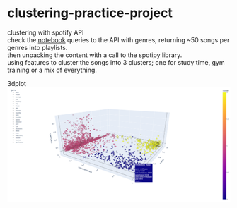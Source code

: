 # clustering-practice-project  
clustering with spotify API  
check the [notebook](project3.ipynb)
queries to the API with genres, returning ~50 songs per genres into playlists.  
then unpacking the content with a call to the spotipy library.  
using features to cluster the songs into 3 clusters; one for study time, gym training or a mix of everything.  

3dplot
![alt text](https://github.com/ReneDussault/clustering-practice-project/blob/main/3dplot.png)
